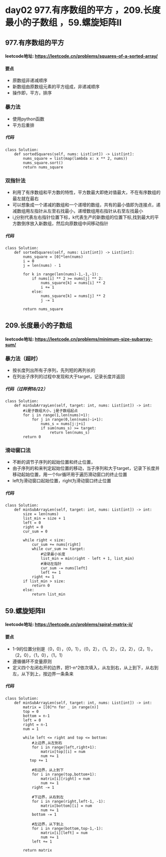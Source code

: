 # day02 977.有序数组的平方 ，209.长度最小的子数组 ，59.螺旋矩阵II
## 977.有序数组的平方
#### leetcode地址: https://leetcode.cn/problems/squares-of-a-sorted-array/
#### 要点
- 原数组非递减顺序
- 新数组由原数组元素的平方组成，非递减顺序
- 操作即，平方，排序
### 暴力法
- 使用python函数
- 平方后重排
##### 代码
    class Solution:
        def sortedSquares(self, nums: List[int]) -> List[int]:
            nums_square = list(map(lambda x: x ** 2, nums))
            nums_square.sort()
            return nums_square
### 双指针法
- 利用了有序数组和平方数的特性，平方数最大即绝对值最大，不在有序数组的最左就在最右
- 可以想象成一个递减的数组和一个递增的数组，共有的最小值即为连接点，递减数组用左指针从左至右找最小，递增数组用右指针从右至左找最小
- i,j分别代表左右指针位置下标，k代表生产的新数组的位置下标,找到最大的平方数倒序放入新数组，然后向原数组中间移动指针
##### 代码
    class Solution:
        def sortedSquares(self, nums: List[int]) -> List[int]:
            nums_square = [0]*len(nums)
            i = 0
            j = len(nums) - 1

            for k in range(len(nums)-1,-1,-1):
                if nums[i] ** 2 >= nums[j] ** 2:
                    nums_square[k] = nums[i] ** 2
                    i += 1
                else:
                    nums_square[k] = nums[j] ** 2
                    j -= 1
        
            return nums_square
            
## 209.长度最小的子数组
#### leetcode地址: https://leetcode.cn/problems/minimum-size-subarray-sum/
### 暴力法（超时）
- 按长度列出所有子序列，先列短的再列长的
- 在列出子序列的过程中发现和大于target，记录长度并返回
##### 代码（过样例18/22）
    class Solution:
        def minSubArrayLen(self, target: int, nums: List[int]) -> int:
            #i是子数组大小，j是子数组起点
            for i in range(1,len(nums)+1):
                for j in range(0,len(nums)-i+1):
                    nums_s = nums[j:j+i]
                    if sum(nums_s) >= target:
                        return len(nums_s)
            return 0
### 滑动窗口法
- 不断的调节子序列的起始位置和终止位置，
- 由子序列的和来判定起始位置的移动，当子序列和大于target，记录下长度并移动起始位置，用一个for循环用于遍历滑动窗口的终止位置
- left为滑动窗口起始位置，right为滑动窗口终止位置
##### 代码
    class Solution:
        def minSubArrayLen(self, target: int, nums: List[int]) -> int:
            size = len(nums)
            list_min = size + 1
            left = 0
            right = 0
            cur_sum = 0

            while right < size:
                cur_sum += nums[right]
                while cur_sum >= target:
                    #记录最小长度
                    list_min = min(right - left + 1, list_min)
                    #滑动左指针
                    cur_sum -= nums[left]
                    left += 1
                right += 1
            if list_min > size:
                return 0
            else:
                return list_min
                
## 59.螺旋矩阵II
#### leetcode地址: https://leetcode.cn/problems/spiral-matrix-ii/
#### 要点
- 1-9的位置分别是（0，0），（0，1），（0，2），（1，2），（2，2），（2，1），（2，0），（1，0），（1，1）
- 遵循循环不变量原则
- 定义四个左闭右开的边界，把1-n^2依次填入，从左到右，从上到下，从右到左，从下到上，按边界一条条来
##### 代码
    class Solution:
        def minSubArrayLen(self, target: int, nums: List[int]) -> int:
            matrix = [[0]*n for _ in range(n)]
            top = 0
            bottom = n-1
            left = 0
            right = n-1
            num = 1

            while left <= right and top <= bottom:
                #上边界,从左到右
                for i in range(left,right+1):
                    matrix[top][i] = num
                    num += 1
               top += 1
            
                #右边界，从上到下
                for i in range(top,bottom+1):
                    matrix[i][right] = num
                    num += 1
                right -= 1
            
                #下边界，从右到左
                for i in range(right,left-1, -1):
                    matrix[bottom][i] = num
                    num += 1
                bottom -= 1

                #左边界，从下到上
                for i in range(bottom,top-1,-1):
                    matrix[i][left] = num
                    num += 1
                left += 1

            return matrix





